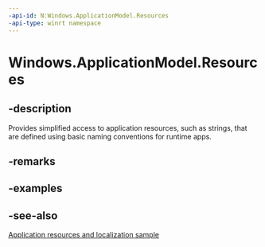 ```yaml
---
-api-id: N:Windows.ApplicationModel.Resources
-api-type: winrt namespace
---
```


# Windows.ApplicationModel.Resources

## -description

Provides simplified access to application resources, such as strings, that are defined using basic naming conventions for runtime apps.

<!--Writer todo: add link to resource identifier naming conventions.-->

## -remarks

## -examples

## -see-also

[Application resources and localization sample](https://github.com/Microsoft/Windows-universal-samples/tree/master/Samples/ApplicationResources)